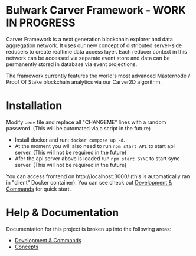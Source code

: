 # Bulwark Carver Framework - WORK IN PROGRESS

Carver Framework is a next generation blockchain explorer and data aggregation network. It uses our new concept of distributed server-side reducers to create realtime data access layer. Each reducer context in this network can be accessed via separate event store and data can be permanently stored in database via event projections.

The framework currently features the world's most advanced Masternode / Proof Of Stake blockchain analytics via our Carver2D algorithm.

# Installation

Modify `.env` file and replace all "CHANGEME" lines with a random password. (This will be automated via a script in the future)

- Install docker and run: `docker compose up -d`. 
- At the moment you will also need to run `npm start API` to start api server. (This will not be required in the future)
- Afer the api server above is loaded run `npm start SYNC` to start sync server. (This will not be required in the future)

You can access frontend on http://localhost:3000/ (this is automatically ran in "client" Docker container). You can see check out [Development & Commands](docs/development.md) for quick start.

# Help & Documentation

Documentation for this project is broken up into the following areas:

- [Development & Commands](docs/development.md)
- [Concepts](docs/concepts.md)